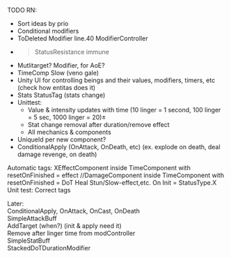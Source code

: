TODO RN:  
* Sort ideas by prio
* Conditional modifiers
* ToDeleted Modifier line.40 ModifierController
* >StatusResistance immune
* Mutlitarget? Modifier, for AoE?
* TimeComp Slow (veno gale)
* Unity UI for controlling beings and their values, modifiers, timers, etc (check how entitas does it)
* Stats StatusTag (stats change)
* Unittest:
  * Value & intensity updates with time (10 linger = 1 second, 100 linger = 5 sec, 1000 linger = 20)±
  * Stat change removal after duration/remove effect
  * All mechanics & components
* UniqueId per new component?
* ConditionalApply (OnAttack, OnDeath, etc) (ex. explode on death, deal damage revenge, on death)

Automatic tags:
    XEffectComponent inside TimeComponent with resetOnFinished = effect
    //DamageComponent inside TimeComponent with resetOnFinished = DoT
    Heal
    Stun/Slow-effect,etc. On Init = StatusType.X
    Unit test: Correct tags

Later:  
    ConditionalApply, OnAttack, OnCast, OnDeath  
    SimpleAttackBuff  
    AddTarget (when?) (init & apply need it)  
    Remove after linger time from modController  
    SimpleStatBuff  
    StackedDoTDurationModifier